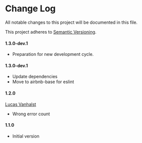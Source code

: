[petervanderdoes]: https://github.com/petervanderdoes "Peter van der Does on GitHub"
[lucasvanhalst]: https://github.com/lucasvanhalst "Lucas Vanhalst on GitHub"
# Change Log
All notable changes to this project will be documented in this file.

This project adheres to [Semantic Versioning](http://semver.org/).

#### 1.3.0-dev.1
* Preparation for new development cycle.

#### 1.3.0-dev.1
* Update dependencies
* Move to airbnb-base for eslint

#### 1.2.0
[Lucas Vanhalst][lucasvanhalst]
* Wrong error count

#### 1.1.0
* Initial version

